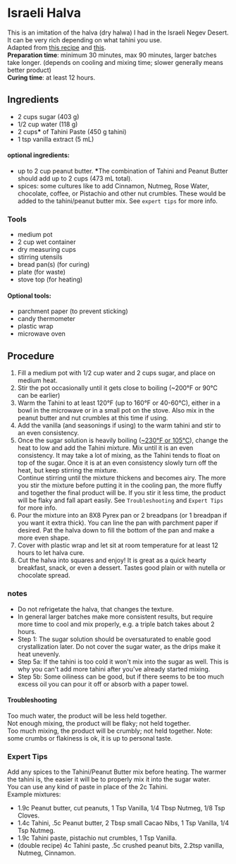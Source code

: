 # Israeli Halva
This is an imitation of the halva (dry halwa) I had in the Israeli Negev Desert. It can be very rich depending on what tahini you use.  
Adapted from [this recipe](https://youtu.be/64_ckmBf01M) and [this](https://youtu.be/sfAaV5EGfYY).  
**Preparation time**: minimum 30 minutes, max 90 minutes, larger batches take longer. (depends on cooling and mixing time; slower generally means better product)  
**Curing time**: at least 12 hours.  

## Ingredients  
- 2 cups sugar (403 g)
- 1/2 cup water (118 g)
- 2 cups<b>*</b> of Tahini Paste (450 g tahini)
- 1 tsp vanilla extract (5 mL)

#### optional ingredients:  
- up to 2 cup peanut butter. <b>*</b>The combination of Tahini and Peanut Butter should add up to 2 cups (473 mL total).  
- spices: some cultures like to add Cinnamon, Nutmeg, Rose Water, chocolate, coffee, or Pistachio and other nut crumbles. These would be added to the tahini/peanut butter mix. See `expert tips` for more info.  

### Tools
- medium pot
- 2 cup wet container
- dry measuring cups
- stirring utensils
- bread pan(s) (for curing)
- plate (for waste)
- stove top (for heating)

#### Optional tools:  
- parchment paper (to prevent sticking)
- candy thermometer
- plastic wrap
- microwave oven

## Procedure
1. Fill a medium pot with 1/2 cup water and 2 cups sugar, and place on medium heat.
2. Stir the pot occasionally until it gets close to boiling (~200°F or 90°C can be earlier)
3. Warm the Tahini to at least 120°F (up to 160°F or 40-60°C), either in a bowl in the microwave or in a small pot on the stove. Also mix in the peanut butter and nut crumbles at this time if using.
4. Add the vanilla (and seasonings if using) to the warm tahini and stir to an even consistency.  
5. Once the sugar solution is heavily boiling (<a href="approximation.md" title="This is approximate, I don't have a good thermometer." style="text-color:grey;">~230°F or 105°C</a>), change the heat to low and add the Tahini mixture. Mix until it is an even consistency. It may take a lot of mixing, as the Tahini tends to float on top of the sugar. Once it is at an even consistency slowly turn off the heat, but keep stirring the mixture.   
Continue stirring until the mixture thickens and becomes airy. The more you stir the mixture before putting it in the cooling pan, the more fluffy and together the final product will be. If you stir it less time, the product will be flaky and fall apart easily. See `Troubleshooting` and `Expert Tips` for more info.  
6. Pour the mixture into an 8X8 Pyrex pan or 2 breadpans (or 1 breadpan if you want it extra thick). You can line the pan with parchment paper if desired. Pat the halva down to fill the bottom of the pan and make a more even shape.  
7. Cover with plastic wrap and let sit at room temperature for at least 12 hours to let halva cure.  
8. Cut the halva into squares and enjoy! It is great as a quick hearty breakfast, snack, or even a dessert. Tastes good plain or with nutella or chocolate spread.  


### notes
* Do not refrigetate the halva, that changes the texture.
* In general larger batches make more consistent results, but require more time to cool and mix properly, e.g. a triple batch takes about 2 hours.  
* Step 1: The sugar solution should be oversaturated to enable good crystallization later. Do not cover the sugar water, as the drips make it heat unevenly.  
* Step 5a: If the tahini is too cold it won't mix into the sugar as well. This is why you can't add more tahini after you've already started mixing.  
* Step 5b: Some oiliness can be good, but if there seems to be too much excess oil you can pour it off or absorb with a paper towel.  

#### Troubleshooting
Too much water, the product will be less held together.  
Not enough mixing, the product will be flaky; not held together.  
Too much mixing, the product will be crumbly; not held together. Note: some crumbs or flakiness is ok, it is up to personal taste.  

### Expert Tips
Add any spices to the Tahini/Peanut Butter mix before heating. The warmer the tahini is, the easier it will be to properly mix it into the sugar water.  
You can use any kind of paste in place of the 2c Tahini.  
Example mixtures:  
* 1.9c Peanut butter, cut peanuts, 1 Tsp Vanilla, 1/4 Tbsp Nutmeg, 1/8 Tsp Cloves.  
* 1.4c Tahini, .5c Peanut butter, 2 Tbsp small Cacao Nibs, 1 Tsp Vanilla, 1/4 Tsp Nutmeg.  
* 1.9c Tahini paste, pistachio nut crumbles, 1 Tsp Vanilla.  
* (double recipe) 4c Tahini paste, .5c crushed peanut bits, 2.2tsp vanilla, Nutmeg, Cinnamon.  

